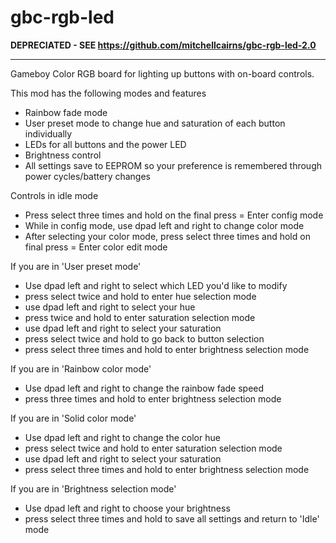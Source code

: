 # gbc-rgb-led 
**DEPRECIATED - SEE https://github.com/mitchellcairns/gbc-rgb-led-2.0**

__________________________
Gameboy Color RGB board for lighting up buttons with on-board controls.


This mod has the following modes and features
- Rainbow fade mode
- User preset mode to change hue and saturation of each button individually
- LEDs for all buttons and the power LED
- Brightness control
- All settings save to EEPROM so your preference is remembered through power cycles/battery changes

Controls in idle mode
- Press select three times and hold on the final press = Enter config mode
- While in config mode, use dpad left and right to change color mode
- After selecting your color mode, press select three times and hold on final press = Enter color edit mode

If you are in 'User preset mode'
- Use dpad left and right to select which LED you'd like to modify
- press select twice and hold to enter hue selection mode
- use dpad left and right to select your hue
- press twice and hold to enter saturation selection mode
- use dpad left and right to select your saturation
- press select twice and hold to go back to button selection
- press select three times and hold to enter brightness selection mode

If you are in 'Rainbow color mode'
- Use dpad left and right to change the rainbow fade speed
- press three times and hold to enter brightness selection mode

If you are in 'Solid color mode'
- Use dpad left and right to change the color hue
- press select twice and hold to enter saturation selection mode
- use dpad left and right to select your saturation
- press select three times and hold to enter brightness selection mode

If you are in 'Brightness selection mode'
- Use dpad left and right to choose your brightness
- press select three times and hold to save all settings and return to 'Idle' mode
